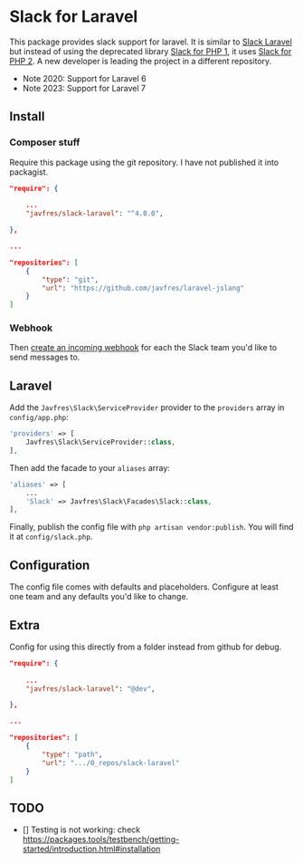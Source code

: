 # Slack for Laravel

This package provides slack support for laravel.
It is similar to [Slack Laravel](https://github.com/markustenghamn/slack-laravel)
but instead of using the deprecated library
[Slack for PHP 1](https://github.com/maknz/slack),
it uses
[Slack for PHP 2](https://github.com/nexylan/slack).
A new developer is leading the project
in a different repository.

* Note 2020: Support for Laravel 6
* Note 2023: Support for Laravel 7

 
## Install

### Composer stuff


Require this package using the git repository.
I have not published it into packagist.

```json
"require": {
    
    ...
    "javfres/slack-laravel": "^4.0.0",

},

...

"repositories": [
    {
        "type": "git",
        "url": "https://github.com/javfres/laravel-jslang"
    }
]
```

### Webhook


Then [create an incoming webhook](https://my.slack.com/services/new/incoming-webhook) for each the Slack team you'd like to send messages to.

## Laravel

Add the `Javfres\Slack\ServiceProvider` provider to the `providers` array in `config/app.php`:

```php
'providers' => [
    Javfres\Slack\ServiceProvider::class,
],
```

Then add the facade to your `aliases` array:

```php
'aliases' => [
    ...
    'Slack' => Javfres\Slack\Facades\Slack::class,
],
```

Finally, publish the config file with `php artisan vendor:publish`. You will find it at `config/slack.php`.

## Configuration

The config file comes with defaults and placeholders. Configure at least one team and any defaults you'd like to change.




## Extra

Config for using this directly from a folder
instead from github for debug.


```json
"require": {
    
    ...
    "javfres/slack-laravel": "@dev",

},

...

"repositories": [
    {
        "type": "path",
        "url": ".../0_repos/slack-laravel"
    }
]
```

## TODO

* [] Testing is not working: check https://packages.tools/testbench/getting-started/introduction.html#installation
